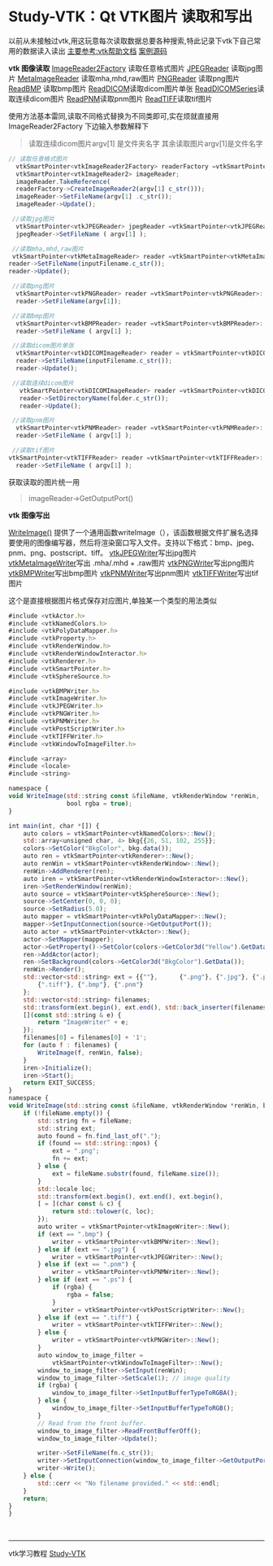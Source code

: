 # Study-VTK：Qt VTK图片 读取和写出

以前从未接触过vtk,用这玩意每次读取数据总要各种搜索,特此记录下vtk下自己常用的数据读入读出
[主要参考:vtk帮助文档](https://lorensen.github.io/VTKExamples/site/Cxx/#image-format)
[案例源码](https://github.com/lorensen/VTKWikiExamplesTarballs)


**vtk 图像读取**
[ImageReader2Factory](https://lorensen.github.io/VTKExamples/site/Cxx/IO/ImageReader2Factory/)  读取任意格式图片
[JPEGReader](https://lorensen.github.io/VTKExamples/site/Cxx/IO/JPEGReader/)  读取jpg图片
[MetaImageReader](https://lorensen.github.io/VTKExamples/site/Cxx/IO/MetaImageReader/) 读取mha,mhd,raw图片
[PNGReader](https://lorensen.github.io/VTKExamples/site/Cxx/IO/PNGReader/) 读取png图片
[ReadBMP](https://lorensen.github.io/VTKExamples/site/Cxx/IO/ReadBMP/) 读取bmp图片
[ReadDICOM](https://lorensen.github.io/VTKExamples/site/Cxx/IO/ReadDICOM/)读取dicom图片单张
[ReadDICOMSeries](https://lorensen.github.io/VTKExamples/site/Cxx/IO/ReadDICOMSeries/)读取连续dicom图片
[ReadPNM](https://lorensen.github.io/VTKExamples/site/Cxx/IO/ReadPNM/)读取pnm图片
[ReadTIFF](https://lorensen.github.io/VTKExamples/site/Cxx/IO/ReadTIFF/)读取tif图片

使用方法基本雷同,读取不同格式替换为不同类即可,实在烦就直接用ImageReader2Factory
下边输入参数解释下

> 读取连续dicom图片argv[1] 是文件夹名字
> 其余读取图片argv[1]是文件名字

```javascript
// 读取任意格式图片
  vtkSmartPointer<vtkImageReader2Factory> readerFactory =vtkSmartPointer<vtkImageReader2Factory>::New();
  vtkSmartPointer<vtkImageReader2> imageReader;
  imageReader.TakeReference(
  readerFactory->CreateImageReader2(argv[1] c_str()));
  imageReader->SetFileName(argv[1] .c_str());
  imageReader->Update();
```

```javascript
 //读取jpg图片
  vtkSmartPointer<vtkJPEGReader> jpegReader =vtkSmartPointer<vtkJPEGReader>::New();
  jpegReader->SetFileName ( argv[1] );
```

```javascript
 //读取mha,mhd,raw图片
 vtkSmartPointer<vtkMetaImageReader> reader =vtkSmartPointer<vtkMetaImageReader>::New();
reader->SetFileName(inputFilename.c_str());
reader->Update();
```
```javascript
 //读取png图片
  vtkSmartPointer<vtkPNGReader> reader =vtkSmartPointer<vtkPNGReader>::New();
  reader->SetFileName(argv[1]);
```
```javascript
 //读取bmp图片
  vtkSmartPointer<vtkBMPReader> reader =vtkSmartPointer<vtkBMPReader>::New();
  reader->SetFileName ( argv[1] );
```
```javascript
 //读取dicom图片单张
  vtkSmartPointer<vtkDICOMImageReader> reader = vtkSmartPointer<vtkDICOMImageReader>::New();
  reader->SetFileName(inputFilename.c_str());
  reader->Update();
```
```javascript
 //读取连续dicom图片
   vtkSmartPointer<vtkDICOMImageReader> reader =vtkSmartPointer<vtkDICOMImageReader>::New();
   reader->SetDirectoryName(folder.c_str());
   reader->Update();
```
```javascript
 //读取pnm图片
  vtkSmartPointer<vtkPNMReader> reader =vtkSmartPointer<vtkPNMReader>::New();
  reader->SetFileName ( argv[1] );
```
```javascript
 //读取tif图片
vtkSmartPointer<vtkTIFFReader> reader =vtkSmartPointer<vtkTIFFReader>::New();
  reader->SetFileName ( argv[1] );
```

获取读取的图片统一用

>  imageReader->GetOutputPort()


**vtk 图像写出**



[WriteImage()](https://lorensen.github.io/VTKExamples/site/Cxx/IO/ImageWriter/) 
提供了一个通用函数writeImage（），该函数根据文件扩展名选择要使用的图像编写器，然后将渲染窗口写入文件。支持以下格式：bmp、jpeg、pnm、png、postscript、tiff。
[vtkJPEGWriter](https://lorensen.github.io/VTKExamples/site/Cxx/IO/JPEGWriter)写出jpg图片
[vtkMetaImageWriter](https://lorensen.github.io/VTKExamples/site/Cxx/IO/MetaImageWriter)写出 .mha/.mhd + .raw图片
[vtkPNGWriter](https://lorensen.github.io/VTKExamples/site/Cxx/IO/PNGWriter)写出png图片
[vtkBMPWriter](https://lorensen.github.io/VTKExamples/site/Cxx/IO/WriteBMP)写出bmp图片
[vtkPNMWriter](https://lorensen.github.io/VTKExamples/site/Cxx/IO/WritePNM)写出pnm图片
[vtkTIFFWriter](https://lorensen.github.io/VTKExamples/site/Cxx/IO/WriteTIFF)写出tif图片

这个是直接根据图片格式保存对应图片,单独某一个类型的用法类似
```javascript
#include <vtkActor.h>
#include <vtkNamedColors.h>
#include <vtkPolyDataMapper.h>
#include <vtkProperty.h>
#include <vtkRenderWindow.h>
#include <vtkRenderWindowInteractor.h>
#include <vtkRenderer.h>
#include <vtkSmartPointer.h>
#include <vtkSphereSource.h>

#include <vtkBMPWriter.h>
#include <vtkImageWriter.h>
#include <vtkJPEGWriter.h>
#include <vtkPNGWriter.h>
#include <vtkPNMWriter.h>
#include <vtkPostScriptWriter.h>
#include <vtkTIFFWriter.h>
#include <vtkWindowToImageFilter.h>

#include <array>
#include <locale>
#include <string>

namespace {
void WriteImage(std::string const &fileName, vtkRenderWindow *renWin,
                bool rgba = true);
}

int main(int, char *[]) {
    auto colors = vtkSmartPointer<vtkNamedColors>::New();
    std::array<unsigned char, 4> bkg{{26, 51, 102, 255}};
    colors->SetColor("BkgColor", bkg.data());
    auto ren = vtkSmartPointer<vtkRenderer>::New();
    auto renWin = vtkSmartPointer<vtkRenderWindow>::New();
    renWin->AddRenderer(ren);
    auto iren = vtkSmartPointer<vtkRenderWindowInteractor>::New();
    iren->SetRenderWindow(renWin);
    auto source = vtkSmartPointer<vtkSphereSource>::New();
    source->SetCenter(0, 0, 0);
    source->SetRadius(5.0);
    auto mapper = vtkSmartPointer<vtkPolyDataMapper>::New();
    mapper->SetInputConnection(source->GetOutputPort());
    auto actor = vtkSmartPointer<vtkActor>::New();
    actor->SetMapper(mapper);
    actor->GetProperty()->SetColor(colors->GetColor3d("Yellow").GetData());
    ren->AddActor(actor);
    ren->SetBackground(colors->GetColor3d("BkgColor").GetData());
    renWin->Render();
    std::vector<std::string> ext = {{""},      {".png"}, {".jpg"}, {".ps"},
        {".tiff"}, {".bmp"}, {".pnm"}
    };
    std::vector<std::string> filenames;
    std::transform(ext.begin(), ext.end(), std::back_inserter(filenames),
    [](const std::string & e) {
        return "ImageWriter" + e;
    });
    filenames[0] = filenames[0] + '1';
    for (auto f : filenames) {
        WriteImage(f, renWin, false);
    }
    iren->Initialize();
    iren->Start();
    return EXIT_SUCCESS;
}
namespace {
void WriteImage(std::string const &fileName, vtkRenderWindow *renWin, bool rgba) {
    if (!fileName.empty()) {
        std::string fn = fileName;
        std::string ext;
        auto found = fn.find_last_of(".");
        if (found == std::string::npos) {
            ext = ".png";
            fn += ext;
        } else {
            ext = fileName.substr(found, fileName.size());
        }
        std::locale loc;
        std::transform(ext.begin(), ext.end(), ext.begin(),
        [ = ](char const & c) {
            return std::tolower(c, loc);
        });
        auto writer = vtkSmartPointer<vtkImageWriter>::New();
        if (ext == ".bmp") {
            writer = vtkSmartPointer<vtkBMPWriter>::New();
        } else if (ext == ".jpg") {
            writer = vtkSmartPointer<vtkJPEGWriter>::New();
        } else if (ext == ".pnm") {
            writer = vtkSmartPointer<vtkPNMWriter>::New();
        } else if (ext == ".ps") {
            if (rgba) {
                rgba = false;
            }
            writer = vtkSmartPointer<vtkPostScriptWriter>::New();
        } else if (ext == ".tiff") {
            writer = vtkSmartPointer<vtkTIFFWriter>::New();
        } else {
            writer = vtkSmartPointer<vtkPNGWriter>::New();
        }
        auto window_to_image_filter =
            vtkSmartPointer<vtkWindowToImageFilter>::New();
        window_to_image_filter->SetInput(renWin);
        window_to_image_filter->SetScale(1); // image quality
        if (rgba) {
            window_to_image_filter->SetInputBufferTypeToRGBA();
        } else {
            window_to_image_filter->SetInputBufferTypeToRGB();
        }
        // Read from the front buffer.
        window_to_image_filter->ReadFrontBufferOff();
        window_to_image_filter->Update();

        writer->SetFileName(fn.c_str());
        writer->SetInputConnection(window_to_image_filter->GetOutputPort());
        writer->Write();
    } else {
        std::cerr << "No filename provided." << std::endl;
    }
    return;
}
}
```
&emsp;
&emsp;
&emsp;
&emsp;
&emsp;
&emsp;

---
vtk学习教程
[Study-VTK](https://blog.csdn.net/a15005784320/article/details/104855111)

